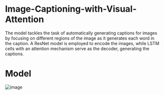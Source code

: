 # Image-Captioning-with-Visual-Attention
The model tackles the task of automatically generating captions for images by focusing on different regions of the image as it generates each word in the caption.
A ResNet model is employed to encode the images, while LSTM cells with an attention mechanism serve as the decoder, generating the captions.

# Model

![image](https://github.com/user-attachments/assets/b73f8c97-3ec8-4d2f-a0cf-f87485e48577)

